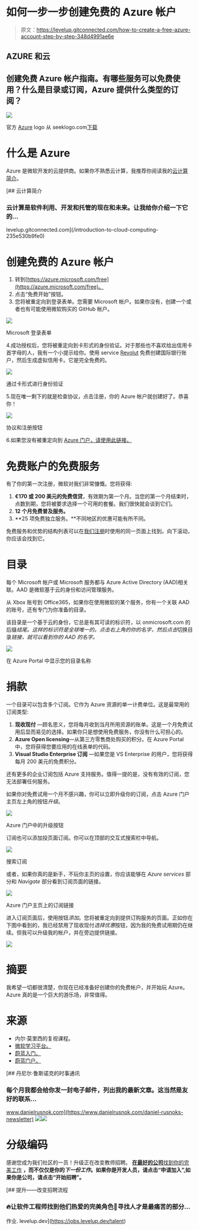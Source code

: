 # 如何一步一步创建免费的 Azure 帐户

> 原文：<https://levelup.gitconnected.com/how-to-create-a-free-azure-account-step-by-step-348d4991ae6e>

## AZURE 和云

## 创建免费 Azure 帐户指南。有哪些服务可以免费使用？什么是目录或订阅，Azure 提供什么类型的订阅？

![](img/4a7857ed13f484316adfe60818be5f36.png)

官方 [Azure](https://azure.microsoft.com/) logo 从 seeklogo.com[下载](https://seeklogo.com/vector-logo/326269/microsoft-azure)

# 什么是 Azure

Azure 是微软开发的云提供商。如果你不熟悉云计算，我推荐你阅读我的[云计算简介](/introduction-to-cloud-computing-235e530b9fe0?source=friends_link&sk=9c99063a197df858c8d24a296620ccbc)。

[](/introduction-to-cloud-computing-235e530b9fe0) [## 云计算简介

### 云计算是软件利用、开发和托管的现在和未来。让我给你介绍一下它的…

levelup.gitconnected.com](/introduction-to-cloud-computing-235e530b9fe0) 

# 创建免费的 Azure 帐户

1.  转到[https://azure.microsoft.com/free](https://azure.microsoft.com/free)。
2.  点击“免费开始”按钮。
3.  您将被重定向到登录表单。您需要 Microsoft 帐户。如果你没有，创建一个或者也有可能使用微软购买的 GitHub 帐户。

![](img/a15fbab846051f37cb8d7e786058eac7.png)

Microsoft 登录表单

4.成功授权后，您将被重定向到卡形式的身份验证。对于那些也不喜欢给出信用卡首字母的人，我有一个小提示给你。使用 service [Revolut](https://www.revolut.com/) 免费创建国际银行账户，然后生成虚拟信用卡。它是完全免费的。

![](img/48a75c950d4bbbc3d2ed9bb9cfb5eabf.png)

通过卡形式进行身份验证

5.现在唯一剩下的就是检查协议，点击注册，你的 Azure 帐户就创建好了。恭喜你！

![](img/77803e157a08e9e03bf912ec8957443b.png)

协议和注册按钮

6.如果您没有被重定向到 [Azure 门户，请使用此链接。](https://portal.azure.com/)

# 免费账户的免费服务

有了你的第一次注册，微软对我们非常慷慨。您将获得:

1.  **€170 或 200 美元的免费信贷**，有效期为第一个月。当您的第一个月结束时，点数到期，您将被要求选择一个可用的套餐。我们很快就会谈到它们。
2.  **12 个月免费普及服务。**
3.  **25 项免费独立服务。**不同地区的优惠可能有所不同。

免费服务和优势的结构列表可以在[我们注册](https://portal.azure.com/free)时使用的同一页面上找到。向下滚动，你应该会找到它。

# 目录

每个 Microsoft 帐户或 Microsoft 服务都与 Azure Active Directory (AAD)相关联。AAD 是微软基于云的身份和访问管理服务。

从 Xbox 账号到 Office365，如果你在使用微软的某个服务，你有一个关联 AAD 的账号，还有专门为你准备的目录。

该目录是一个基于云的身份，它总是有其可读的标识符，以 onmicrosoft.com 的后缀*结尾。这样的标识符是全球唯一的。点击右上角的你的名字，然后点击*切换目录*链接，就可以看到你的 AAD 的名字。*

![](img/3b001936aa2c5b1fc5b5e6d5897f3bc7.png)

在 Azure Portal 中显示您的目录名称

# 捐款

一个目录可以包含多个订阅。它作为 Azure 资源的单一计费单位。这是最常用的订阅类型:

1.  **现收现付** —顾名思义，您将每月收到当月所用资源的账单。这是一个月免费试用后显而易见的选择。如果你只是想使用免费服务，你没有什么可担心的。
2.  **Azure Open licensing**—从第三方零售商处购买的积分。在 Azure Portal 中，您将获得您要应用的在线表单的代码。
3.  **Visual Studio Enterprise 订阅** —如果您是 VS Enterprise 的用户，您将获得每月 200 美元的免费积分。

还有更多的企业订阅包括 Azure 支持服务。值得一提的是，没有有效的订阅，您无法部署任何服务。

如果你对免费试用一个月不感兴趣，你可以立即升级你的订阅，点击 Azure 门户主页左上角的按钮*升级*。

![](img/0d84a7844b097e3db29646a60ebed847.png)

Azure 门户中的升级按钮

订阅也可以添加投页面订阅。你可以在顶部的交互式搜索栏中导航。

![](img/403f70ff1a6917319153a025162c03c5.png)

搜索订阅

或者，如果你真的是新手，不玩你主页的设置，你应该能够在 *Azure services* 部分和 *Navigate* 部分看到订阅页面的链接。

![](img/6d9970fdd5f3e64ff7f322724b612d08.png)

Azure 门户主页上的订阅链接

进入订阅页面后，使用按钮*添加*。您将被重定向到提供订购服务的页面。正如你在下图中看到的，我已经禁用了现收现付*选择优惠*按钮，因为我的免费试用期仍在继续。但我可以升级我的帐户，并在旁边提供链接。

![](img/06d08131c8c3053d7cb868e79c5a83b5.png)

# 摘要

我希望一切都很清楚，你现在已经准备好创建你的免费帐户，并开始玩 Azure。Azure 真的是一个巨大的游乐场，非常值得。

# 来源

*   内尔·莫里西的复视课程。
*   [微软学习平台。](https://docs.microsoft.com/en-us/learn/paths/azure-fundamentals/)
*   [蔚蓝入门。](https://azure.microsoft.com/free)
*   [蔚蓝门户。](https://portal.azure.com/)

[](https://www.danielrusnok.com/daniel-rusnoks-newsletter) [## 丹尼尔·鲁斯诺克的时事通讯

### 每个月我都会给你发一封电子邮件，列出我的最新文章。这当然是友好的联系…

www.danielrusnok.com](https://www.danielrusnok.com/daniel-rusnoks-newsletter) [![](img/88f0e07ab6797fc4fcd13ed7410af039.png)](https://www.buymeacoffee.com/danielrusnok)[![](img/f3d94d9b86b4ee7080bab6d72172b50a.png)](https://itixo.com/)

# 分级编码

感谢您成为我们社区的一员！升级正在改变教师招聘。 [**在最好的公司**找到你的完美工作](https://jobs.levelup.dev/talent) **，而不仅仅是你的*下一份工作*。如果你是开发人员，请点击“申请加入”,如果你是公司，请点击“开始招聘”。**

[](https://jobs.levelup.dev/talent) [## 提升——改变招聘流程

### 🔥让软件工程师找到他们热爱的完美角色🧠寻找人才是最痛苦的部分…

作业. levelup.dev](https://jobs.levelup.dev/talent)